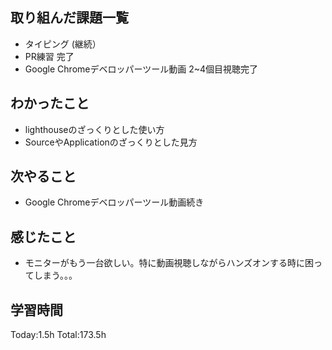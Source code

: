 ## 取り組んだ課題一覧
- タイピング (継続）
- PR練習 完了
- Google Chromeデベロッパーツール動画 2~4個目視聴完了

## わかったこと
- lighthouseのざっくりとした使い方
- SourceやApplicationのざっくりとした見方

## 次やること
- Google Chromeデベロッパーツール動画続き
  
## 感じたこと
- モニターがもう一台欲しい。特に動画視聴しながらハンズオンする時に困ってしまう。。。

## 学習時間
Today:1.5h
Total:173.5h

